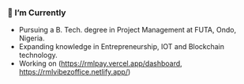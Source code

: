 ### 🌱 I’m Currently
- Pursuing a B. Tech. degree in Project Management at FUTA, Ondo, Nigeria.
- Expanding knowledge in Entrepreneurship, IOT and Blockchain technology.
- Working on (https://rmlpay.vercel.app/dashboard, &nbsp; https://rmlvibezoffice.netlify.app/)

<!--
### 🎭 Ice Breakers
* **Would you rather...**
  * Refactor code all day or write documentation all day?
  * Have all your code documented but messy, or perfectly structured but without a single comment?
* **Question**: Introvert or Extrovert? :)

#### **<em>"Good code is like good humor; if you have to explain it, it’s not great."</em>**
-->
 
